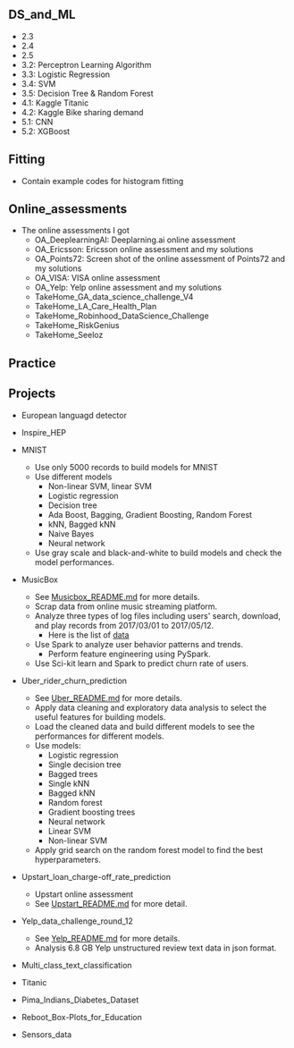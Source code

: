 

## DS\_and\_ML
* 2.3
* 2.4
* 2.5
* 3.2: Perceptron Learning Algorithm
* 3.3: Logistic Regression
* 3.4: SVM
* 3.5: Decision Tree & Random Forest
* 4.1: Kaggle Titanic
* 4.2: Kaggle Bike sharing demand
* 5.1: CNN
* 5.2: XGBoost

## Fitting
* Contain example codes for histogram fitting

## Online_assessments
* The online assessments I got
  * OA\_DeeplearningAI: Deeplarning.ai online assessment
  * OA\_Ericsson: Ericsson online assessment and my solutions
  * OA\_Points72: Screen shot of the online assessment of Points72 and my solutions
  * OA\_VISA: VISA online assessment
  * OA\_Yelp: Yelp online assessment and my solutions
  * TakeHome\_GA\_data\_science\_challenge\_V4
  * TakeHome\_LA\_Care\_Health\_Plan
  * TakeHome\_Robinhood\_DataScience\_Challenge
  * TakeHome\_RiskGenius
  * TakeHome\_Seeloz





## Practice


## Projects
* European languagd detector
* Inspire_HEP
* MNIST
  * Use only 5000 records to build models for MNIST
  * Use different models
     * Non-linear SVM, linear SVM
     * Logistic regression
     * Decision tree
     * Ada Boost, Bagging, Gradient Boosting, Random Forest
     * kNN, Bagged kNN
     * Naive Bayes
     * Neural network
  * Use gray scale and black-and-white to build models and check the model performances.
* MusicBox
  * See [Musicbox\_README.md](Musicbox/Musicbox_README.md) for more details.
  * Scrap data from online music streaming platform.
  * Analyze three types of log files including users' search, download, and play records from 2017/03/01 to 2017/05/12.
     * Here is the list of [data](https://bittigermusicplayerdata.s3-us-west-2.amazonaws.com/list.html)
  * Use Spark to analyze user behavior patterns and trends.
     * Perform feature engineering using PySpark.
  * Use Sci-kit learn and Spark to predict churn rate of users.
* Uber\_rider\_churn\_prediction
  * See [Uber_README.md](Uber_rider_churn_prediction/Uber_README.md) for more details.
  * Apply data cleaning and exploratory data analysis to select the useful features for building models.
  * Load the cleaned data and build different models to see the performances for different models.
  * Use models:
     * Logistic regression
     * Single decision tree
     * Bagged trees
     * Single kNN
     * Bagged kNN
     * Random forest
     * Gradient boosting trees
     * Neural network
     * Linear SVM
     * Non-linear SVM
  * Apply grid search on the random forest model to find the best hyperparameters.
* Upstart\_loan\_charge-off\_rate\_prediction
  * Upstart online assessment
  * See [Upstart_README.md](Upstart_loan_charge-off_rate_prediction/Upstart_README.md) for more detail.
* Yelp\_data\_challenge\_round\_12
  * See [Yelp_README.md](Yelp_data_challenge_round_12/Yelp_README.md) for more details.
  * Analysis 6.8 GB Yelp unstructured review text data in json format.


* Multi\_class\_text\_classification
* Titanic
* Pima\_Indians\_Diabetes\_Dataset
* Reboot\_Box-Plots\_for\_Education
* Sensors_data
